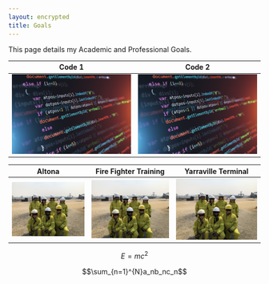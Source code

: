 ```yaml
---
layout: encrypted
title: Goals
---
```


This page details my Academic and Professional Goals.

Code 1                                            | Code 2                  
:------------------------------------------------:|:------------------------------------------------:
![Engineering Science 1](/assets/images/Code.jpeg)|![Engineering Science 2](/assets/images/Code.jpeg)

Altona                         | Fire Fighter Training        | Yarraville Terminal
:-----------------------------:|:----------------------------:|:---------------------------------:
![1](/assets/images/Fire.jpeg)|![2](/assets/images/Fire.jpeg)|![3](/assets/images/Fire.jpeg)

$$E=mc^2$$

$$\sum_{n=1}^{N}a_nb_nc_n$$